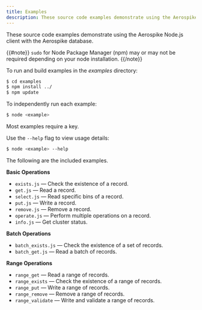 ```yaml
---
title: Examples
description: These source code examples demonstrate using the Aerospike Node.js client with the Aerospike database.
---
```


These source code examples demonstrate using the Aerospike Node.js client with the Aerospike database.

{{#note}}
`sudo` for Node Package Manager (npm) may or may not be required depending on your node installation.
{{/note}}

To run and build examples in the _examples_ directory:

```bash
$ cd examples
$ npm install ../
$ npm update
```

To independently run each example:

```bash
$ node <example>
```

Most examples require a key.

Use the `--help` flag to view usage details:

```bash
$ node <example> --help
```

The following are the included examples.

**Basic Operations**

- `exists.js` &mdash; Check the existence of a record.
- `get.js` &mdash; Read a record.
- `select.js` &mdash; Read specific bins of a record.
- `put.js` &mdash; Write a record.
- `remove.js` &mdash; Remove a record.
- `operate.js` &mdash; Perform multiple operations on a record.
- `info.js` &mdash; Get cluster status.

**Batch Operations**

- `batch_exists.js` &mdash; Check the existence of a set of records.
- `batch_get.js` &mdash; Read a batch of records.

**Range Operations**

- `range_get` &mdash; Read a range of records.
- `range_exists` &mdash; Check the existence of a range of records.
- `range_put` &mdash; Write a range of records.
- `range_remove` &mdash; Remove a range of records.
- `range_validate` &mdash; Write and validate a range of records.


